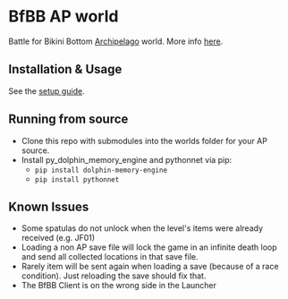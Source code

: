 # BfBB AP world

Battle for Bikini Bottom [Archipelago](https://archipelago.gg/) world.
More info [here](https://github.com/Cyb3RGER/bfbb_ap_world/blob/main/docs/en_bfbb.md).

## Installation & Usage

See the [setup guide](https://github.com/Cyb3RGER/bfbb_ap_world/blob/main/docs/setup_en.md).

## Running from source

- Clone this repo with submodules into the worlds folder for your AP source.
- Install py_dolphin_memory_engine and pythonnet via pip:
  - ``pip install dolphin-memory-engine``
  - ``pip install pythonnet``

## Known Issues

- Some spatulas do not unlock when the level's items were already received (e.g. JF01)
- Loading a non AP save file will lock the game in an infinite death loop and send all collected locations in that save file.
- Rarely item will be sent again when loading a save (because of a race condition). Just reloading the save should fix that.
- The BfBB Client is on the wrong side in the Launcher